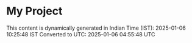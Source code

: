 # My Project

This content is dynamically generated in Indian Time (IST): 2025-01-06 10:25:48 IST
Converted to UTC: 2025-01-06 04:55:48 UTC
